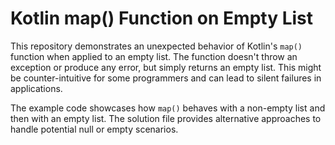 # Kotlin map() Function on Empty List

This repository demonstrates an unexpected behavior of Kotlin's `map()` function when applied to an empty list. The function doesn't throw an exception or produce any error, but simply returns an empty list. This might be counter-intuitive for some programmers and can lead to silent failures in applications. 

The example code showcases how `map()` behaves with a non-empty list and then with an empty list.  The solution file provides alternative approaches to handle potential null or empty scenarios.